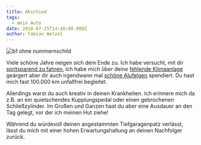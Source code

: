 ```yaml
---
title: Abschied
tags:
  - mein Auto
date: 2010-07-25T14:40:08.000Z
author: Fabian Wetzel
---
```


![b1 ohne nummernschild](b1ohnenummernschild.jpg "b1 ohne nummernschild")

Viele schöne Jahre neigen sich dem Ende zu. Ich habe versucht, mit dir [spritsparend zu fahren](https://fabse.net/blog/2007/07/16/meine-erfahrungen-zum-thema-spritsparen/), ich habe mich über deine [fehlende Klimaanlage](https://fabse.net/blog/2009/04/03/kurze-anmerkung/) geärgert aber dir auch irgendwann mal [schöne Alufelgen](https://fabse.net/blog/2007/05/10/der-kleine-hat-jetzt-alufelgen/) spendiert. Du hast mich fast 100.000 km unfallfrei begleitet.

Allerdings warst du auch kreativ in deinen Krankheiten. Ich erinnere mich da z.B. an ein quietschendes Kupplungspedal oder einen gebrochenen Schließzylinder. Im Großen und Ganzen hast du aber eine Ausdauer an den Tag gelegt, vor der ich meinen Hut ziehe!

Während du würdevoll deinen angestammten Tiefgaragenpatz verlässt, lässt du mich mit einer hohen Erwartungshaltung an deinen Nachfolger zurück.


